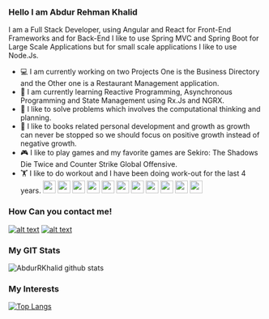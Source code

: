 ### Hello I am Abdur Rehman Khalid

I am a Full Stack Developer, using Angular and React for Front-End Frameworks and for Back-End I like to use Spring MVC and Spring Boot for Large Scale Applications but for small scale applications I like to use Node.Js.

- 💻 I am currently working on two Projects One is the Business Directory and the Other one is a Restaurant Management application.
- 📕 I am currently learning Reactive Programming, Asynchronous Programming and State Management using Rx.Js and NGRX.
- 🔭 I like to solve problems which involves the computational thinking and planning.
- 📜 I like to books related personal development and growth as growth can never be stopped so we should focus on positive growth instead of negative growth.
- 🎮 I like to play games and my favorite games are Sekiro: The Shadows Die Twice and Counter Strike Global Offensive.
- 🏋️ I like to do workout and I have been doing work-out for the last 4 years.
<img src="https://cdn.jsdelivr.net/npm/programming-languages-logos/src/javascript/javascript.png" height="25"> <img src="https://miro.medium.com/max/816/1*mn6bOs7s6Qbao15PMNRyOA.png" height="25"> <img src="https://angular.io/assets/images/logos/angularjs/AngularJS-Shield.svg" height="25"> <img src="https://img.favpng.com/19/25/8/java-programming-language-programmer-computer-programming-logo-png-favpng-fhppYS113xSPzB7babpSMhrfP.jpg" height="25"> <img src="https://images.xenonstack.com/blog/junit1.png" height="25"> <img src="https://images.xenonstack.com/blog/junit1.png" height="25"> <img src="https://pbs.twimg.com/profile_images/1235868806079057921/fTL08u_H_400x400.png" height="25"> <img src="https://howtolearn.me/wp-content/uploads/2014/04/MySQL-Logo.jpg" height="25"> <img src="https://nodejs.org/static/images/logo-hexagon-card.png" height="25"> <img src="https://howtolearn.me/wp-content/uploads/2014/04/MySQL-Logo.jpg" height="25"> <img src="https://cdn.worldvectorlogo.com/logos/visual-studio-code-1.svg" height="25">


### How Can you contact me!
[![alt text][2.1]][2]
[![alt text][6.1]][6]

[2.1]: http://i.imgur.com/P3YfQoD.png (facebook icon with padding)
[6.1]: http://i.imgur.com/0o48UoR.png (github icon with padding)

[2.2]: http://i.imgur.com/fep1WsG.png (facebook icon without padding)
[6.2]: http://i.imgur.com/9I6NRUm.png (github icon without padding)

[2]: https://www.facebook.com/ch.abdurrehman.77/
[6]: http://www.github.com/AbdurRKhalid

### My GIT Stats
![AbdurRKhalid github stats](https://github-readme-stats.vercel.app/api?username=AbdurRKhalid&show_icons=true&theme=tokyonight)

### My Interests
[![Top Langs](https://github-readme-stats.vercel.app/api/top-langs/?username=AbdurRKhalid&layout=compact)](https://github.com/anuraghazra/github-readme-stats)
